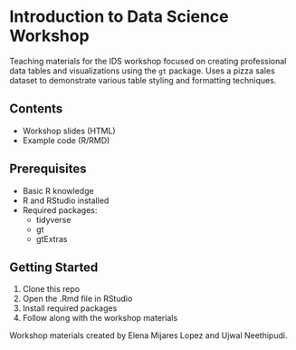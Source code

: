 # Introduction to Data Science Workshop

Teaching materials for the IDS workshop focused on creating professional data tables and visualizations using the `gt` package. Uses a pizza sales dataset to demonstrate various table styling and formatting techniques.

## Contents
- Workshop slides (HTML)
- Example code (R/RMD)

## Prerequisites
- Basic R knowledge
- R and RStudio installed
- Required packages:
  - tidyverse
  - gt
  - gtExtras
  
## Getting Started
1. Clone this repo
2. Open the .Rmd file in RStudio
3. Install required packages
4. Follow along with the workshop materials

Workshop materials created by Elena Mijares Lopez and Ujwal Neethipudi.